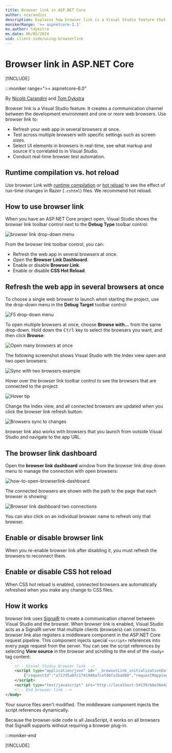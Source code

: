 ```yaml
---
title: Browser link in ASP.NET Core
author: ncarandini
description: Explains how browser link is a Visual Studio feature that links the development environment with one or more web browsers.
monikerRange: '>= aspnetcore-1.1'
ms.author: tdykstra
ms.date: 06/05/2024
uid: client-side/using-browserlink
---
```

# Browser link in ASP.NET Core

[!INCLUDE[](~/includes/not-latest-version.md)]

:::moniker range=">= aspnetcore-6.0"

By [Nicolò Carandini](https://github.com/ncarandini) and [Tom Dykstra](https://github.com/tdykstra)

Browser link is a Visual Studio feature. It creates a communication channel between the development environment and one or more web browsers. Use browser link to:

* Refresh your web app in several browsers at once.
* Test across multiple browsers with specific settings such as screen sizes.
* Select UI elements in browsers in real-time, see what markup and source it's correlated to in Visual Studio.
* Conduct real-time browser test automation.

## Runtime compilation vs. hot reload

Use browser Link with [runtime compilation](xref:mvc/views/view-compilation) or [hot reload](xref:test/hot-reload) to see the effect of run-time changes in Razor (`.cshtml`) files. We recommend hot reload.

## How to use browser link

When you have an ASP.NET Core project open, Visual Studio shows the browser link toolbar control next to the **Debug Type** toolbar control:

![browser link drop-down menu](~/client-side/using-browserlink/_static/browserLink-dropdown-menu.png)

From the browser link toolbar control, you can:

* Refresh the web app in several browsers at once.
* Open the **Browser Link Dashboard**.
* Enable or disable **Browser Link**.
* Enable or disable **CSS Hot Reload**.

## Refresh the web app in several browsers at once

To choose a single web browser to launch when starting the project, use the drop-down menu in the **Debug Target** toolbar control:

![F5 drop-down menu](~/client-side/using-browserlink/_static/debug-target-dropdown-menu.png)

To open multiple browsers at once, choose **Browse with...** from the same drop-down. Hold down the <kbd>Ctrl</kbd> key to select the browsers you want, and then click **Browse**:

![Open many browsers at once](~/client-side/using-browserlink/_static/open-many-browsers-at-once.png)

The following screenshot shows Visual Studio with the Index view open and two open browsers:

![Sync with two browsers example](~/client-side/using-browserlink/_static/sync-with-two-browsers-example.png)

Hover over the browser link toolbar control to see the browsers that are connected to the project:

![Hover tip](~/client-side/using-browserlink/_static/hoover-tip.png)

Change the Index view, and all connected browsers are updated when you click the browser link refresh button:

![Browsers sync to changes](~/client-side/using-browserlink/_static/browsers-sync-to-changes.png)

browser link also works with browsers that you launch from outside Visual Studio and navigate to the app URL.

## The browser link dashboard

Open the **browser link dashboard** window from the browser link drop down menu to manage the connection with open browsers:

![how-to-open-browserlink-dashboard](~/client-side/using-browserlink/_static/open-browserlink-dashboard.png)

The connected browsers are shown with the path to the page that each browser is showing:

![Browser link dashboard two connections](~/client-side/using-browserlink/_static/browserlink-dashboard-two-connections.png)

You can also click on an individual browser name to refresh only that browser.

## Enable or disable browser link

When you re-enable browser link after disabling it, you must refresh the browsers to reconnect them.

## Enable or disable CSS hot reload

When CSS hot reload is enabled, connected browsers are automatically refreshed when you make any change to CSS files.

## How it works

browser link uses [SignalR](xref:signalr/introduction) to create a communication channel between Visual Studio and the browser. When browser link is enabled, Visual Studio acts as a SignalR server that multiple clients (browsers) can connect to. browser link also registers a middleware component in the ASP.NET Core request pipeline. This component injects special `<script>` references into every page request from the server. You can see the script references by selecting **View source** in the browser and scrolling to the end of the `<body>` tag content:

```html
    <!-- Visual Studio browser link -->
    <script type="application/json" id="__browserLink_initializationData">
        {"requestId":"a717d5a07c1741949a7cefd6fa2bad08","requestMappingFromServer":false}
    </script>
    <script type="text/javascript" src="http://localhost:54139/b6e36e429d034f578ebccd6a79bf19bf/browserLink" async="async"></script>
    <!-- End browser link -->
</body>
```

Your source files aren't modified. The middleware component injects the script references dynamically.

Because the browser-side code is all JavaScript, it works on all browsers that SignalR supports without requiring a browser plug-in.

:::moniker-end

[!INCLUDE[](~/client-side/using-browserlink/includes/using-browserlink-1-5.md)]
